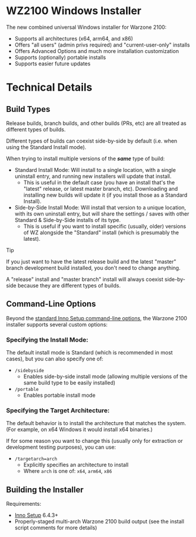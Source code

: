 # WZ2100 Windows Installer

The new combined universal Windows installer for Warzone 2100:
- Supports all architectures (x64, arm64, and x86)
- Offers "all users" (admin privs required) and "current-user-only" installs
- Offers Advanced Options and much more installation customization
- Supports (optionally) portable installs
- Supports easier future updates

# Technical Details

## Build Types

Release builds, branch builds, and other builds (PRs, etc) are all treated as different types of builds.

Different types of builds can coexist side-by-side by default (i.e. when using the Standard Install mode).

When trying to install multiple versions of the _**same**_ type of build:
- Standard Install Mode: Will install to a single location, with a single uninstall entry, and running new installers will update that install.
  - This is useful in the default case (you have an install that's the "latest" release, or latest master branch, etc). Downloading and installing new builds will update it (if you install those as a Standard Install).
- Side-by-Side Install Mode: Will install that version to a unique location, with its own uninstall entry, but will share the settings / saves with other Standard & Side-by-Side installs of its type.
  - This is useful if you want to install specific (usually, older) versions of WZ alongside the "Standard" install (which is presumably the latest).

> [!TIP]
> If you just want to have the latest release build and the latest "master" branch development build installed, you don't need to change anything.
>
> A "release" install and "master branch" install will always coexist side-by-side because they are different types of builds.

## Command-Line Options

Beyond the [standard Inno Setup command-line options](https://jrsoftware.org/ishelp/topic_setupcmdline.htm), the Warzone 2100 installer supports several custom options:

### Specifying the Install Mode:

The default install mode is Standard (which is recommended in most cases), but you can also specify one of:

- `/sidebyside`
  - Enables side-by-side install mode (allowing multiple versions of the same build type to be easily installed)
- `/portable`
  - Enables portable install mode

### Specifying the Target Architecture:

The default behavior is to install the architecture that matches the system. (For example, on x64 Windows it would install x64 binaries.)

If for some reason you want to change this (usually only for extraction or development testing purposes), you can use:

- `/targetarch=arch`
  - Explicitly specifies an architecture to install
  - Where `arch` is one of: `x64`, `arm64`, `x86`

## Building the Installer

Requirements:
- [Inno Setup](https://jrsoftware.org/isinfo.php) 6.4.3+
- Properly-staged multi-arch Warzone 2100 build output (see the install script comments for more details)
